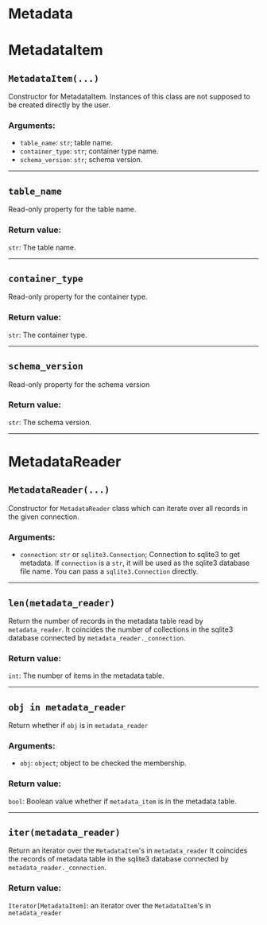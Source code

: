 # Metadata

# MetadataItem

## `MetadataItem(...)`

Constructor for MetadataItem.
Instances of this class are not supposed to be created directly by the user.

### Arguments:

- `table_name`: `str`; table name.
- `container_type`: `str`; container type name.
- `schema_version`: `str`; schema version.

---

## `table_name`

Read-only property for the table name.

### Return value:

`str`: The table name.

---

## `container_type`

Read-only property for the container type.

### Return value:

`str`: The container type.

---

## `schema_version`

Read-only property for the schema version

### Return value:

`str`: The schema version.

---

# MetadataReader

## `MetadataReader(...)`

Constructor for `MetadataReader` class which can iterate over all records in the given connection.

### Arguments:

- `connection`: `str` or `sqlite3.Connection`; Connection to sqlite3 to get metadata. If `connection` is a `str`, it will be used as the sqlite3 database file name. You can pass a `sqlite3.Connection` directly.

---

## `len(metadata_reader)`

Return the number of records in the metadata table read by `metadata_reader`.
It coincides the number of collections in the sqlite3 database connected by `metadata_reader._connection`.

### Return value:

`int`: The number of items in the metadata table.

---

## `obj in metadata_reader`

Return whether if `obj` is in `metadata_reader`

### Arguments:

- `obj`: `object`; object to be checked the membership.

### Return value:

`bool`: Boolean value whether if `metadata_item` is in the metadata table.

---

## `iter(metadata_reader)`

Return an iterator over the `MetadataItem`'s in `metadata_reader`
It coincides the records of metadata table in the sqlite3 database connected by `metadata_reader._connection`.

### Return value:

`Iterator[MetadataItem]`: an iterator over the `MetadataItem`'s in `metadata_reader`
